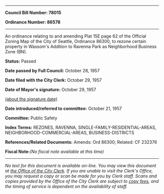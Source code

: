 

********

**Council Bill Number: 78015**
   
**Ordinance Number: 86578**
********

 An ordinance relating to and amending Plat 15E page 62 of the Official Zoning Map of the City of Seattle, Ordinance 86300, to rezone certain property in Wassom's Addition to Ravenna Park as Neighborhood Business Zone (BN).

**Status:** Passed
   
**Date passed by Full Council:** October 28, 1957
   
**Date filed with the City Clerk:** October 29, 1957
   
**Date of Mayor's signature:** October 29, 1957
   
[(about the signature date)](/~public/approvaldate.htm)
   
   
   
**Date introduced/referred to committee:** October 21, 1957
   
**Committee:** Public Safety
   
   
**Index Terms:** REZONES, RAVENNA, SINGLE-FAMILY-RESIDENTIAL-AREAS, NEIGHBORHOOD-COMMERCIAL-AREAS, BUSINESS-DISTRICTS

**References/Related Documents:** Amends: Ord 86300; Related: CF 232376

**Fiscal Note:**_(No fiscal note available at this time)_
********

_No text for this document is available on-line. You may view this document at [the Office of the City Clerk](http://www.seattle.gov/leg/clerk/contactUs.htm). If you are unable to visit the Clerk's Office, you may request a copy or scan be made for you by Clerk staff. Scans and copies provided by the Office of the City Clerk are subject to [copy fees](http://clerk.seattle.gov/~public/clerkfees.htm), and the timing of service is dependent on the availability of staff._

